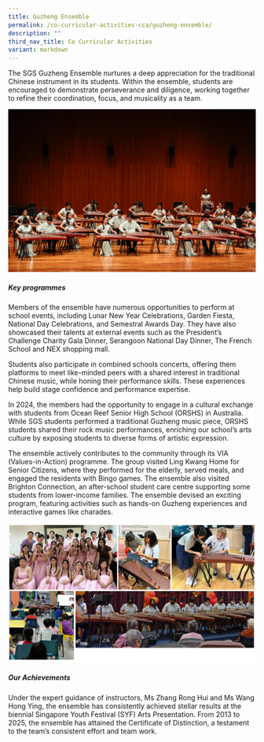 ```yaml
---
title: Guzheng Ensemble
permalink: /co-curricular-activities-cca/guzheng-ensemble/
description: ""
third_nav_title: Co Curricular Activities
variant: markdown
---
```

The SGS Guzheng Ensemble nurtures a deep appreciation for the traditional Chinese instrument in its students. Within the ensemble, students are encouraged to demonstrate perseverance and diligence, working together to refine their coordination, focus, and musicality as a team.

![](/images/guzheng2025_4_.jpg)
##### Key programmes
Members of the ensemble have numerous opportunities to perform at school events, including Lunar New Year Celebrations, Garden Fiesta, National Day Celebrations, and Semestral Awards Day. They have also showcased their talents at external events such as the President’s Challenge Charity Gala Dinner, Serangoon National Day Dinner, The French School and NEX shopping mall. 

Students also participate in combined schools concerts, offering them platforms to meet like-minded peers with a shared interest in traditional Chinese music, while honing their performance skills. These experiences help build stage confidence and performance expertise. 

In 2024, the members had the opportunity to engage in a cultural exchange with students from Ocean Reef Senior High School (ORSHS) in Australia. While SGS students performed a traditional Guzheng music piece, ORSHS students shared their rock music performances, enriching our school’s arts culture by exposing students to diverse forms of artistic expression.

The ensemble actively contributes to the community through its VIA (Values-in-Action) programme. The group visited Ling Kwang Home for Senior Citizens, where they performed for the elderly, served meals, and engaged the residents with Bingo games. The ensemble also visited Brighton Connection, an after-school student care centre supporting some students from lower-income families. The ensemble devised an exciting program, featuring activities such as hands-on Guzheng experiences and interactive games like charades.

![](/images/guzheng2025_2_.png)

##### Our Achievements

Under the expert guidance of instructors, Ms Zhang Rong Hui and Ms Wang Hong Ying, the ensemble has consistently achieved stellar results at the biennial Singapore Youth Festival (SYF) Arts Presentation. From 2013 to 2025, the ensemble has attained the Certificate of Distinction, a testament to the team’s consistent effort and team work.
